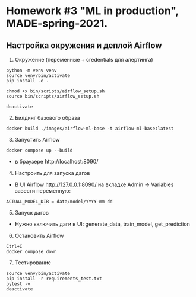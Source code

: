 # Homework #3 "ML in production", MADE-spring-2021.

## Настройка окружения и деплой Airflow
1. Окружение (переменные + credentials для алертинга)
```
python -m venv venv
source venv/bin/activate
pip install -e .

chmod +x bin/scripts/airflow_setup.sh
source bin/scripts/airflow_setup.sh

deactivate
```
2. Билдинг базового образа
```
docker build ./images/airflow-ml-base -t airflow-ml-base:latest
```
3. Запустить Airflow
```
docker compose up --build
```  
 - в браузере  http://localhost:8090/
 
4. Настроить для запуска дагов
- В UI Airflow http://127.0.0.1:8090/ на вкладке Admin -> Variables завести переменную:
```
ACTUAL_MODEL_DIR = data/model/YYYY-mm-dd
```
5. Запуск дагов
- Нужно включить даги в UI: generate_data, train_model, get_prediction

6. Остановить Airflow
 ```
Ctrl+C
docker compose down
``` 

7. Тестирование  
```
source venv/bin/activate
pip install -r requirements_test.txt
pytest -v
deactivate
```
